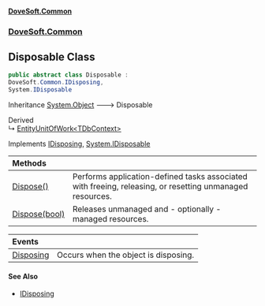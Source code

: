 #### [DoveSoft.Common](readme.md 'readme')
### [DoveSoft.Common](DoveSoft_Common.md 'DoveSoft.Common')
## Disposable Class
```csharp
public abstract class Disposable :
DoveSoft.Common.IDisposing,
System.IDisposable
```

Inheritance [System.Object](https://docs.microsoft.com/en-us/dotnet/api/System.Object 'System.Object') &#129106; Disposable  

Derived  
&#8627; [EntityUnitOfWork&lt;TDbContext&gt;](EntityUnitOfWork_TDbContext_.md 'DoveSoft.Common.Data.EntityUnitOfWork&lt;TDbContext&gt;')  

Implements [IDisposing](IDisposing.md 'DoveSoft.Common.IDisposing'), [System.IDisposable](https://docs.microsoft.com/en-us/dotnet/api/System.IDisposable 'System.IDisposable')  

| Methods | |
| :--- | :--- |
| [Dispose()](Disposable_Dispose().md 'DoveSoft.Common.Disposable.Dispose()') | Performs application-defined tasks associated with freeing, releasing, or resetting unmanaged resources.<br/> |
| [Dispose(bool)](Disposable_Dispose_J4PsDUiXVWegP1RHBA99kA.md 'DoveSoft.Common.Disposable.Dispose(bool)') | Releases unmanaged and - optionally - managed resources.<br/> |

| Events | |
| :--- | :--- |
| [Disposing](Disposable_Disposing.md 'DoveSoft.Common.Disposable.Disposing') | Occurs when the object is disposing.<br/> |
#### See Also
- [IDisposing](IDisposing.md 'DoveSoft.Common.IDisposing')

